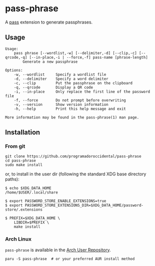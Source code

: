 # pass-phrase

A [pass](https://www.passwordstore.org/) extension to generate passphrases.

## Usage

```
Usage:
    pass phrase [--wordlist,-w] [--delimiter,-d] [--clip,-c] [--qrcode,-q] [--in-place,-i | --force,-f] pass-name [phrase-length]
        Generate a new passphrase 

Options:
    -w, --wordlist     Specify a wordlist file
    -d, --delimiter    Specify a word delimiter
    -c, --clip         Put the passphrase on the clipboard
    -q, --qrcode       Display a QR code
	-i, --in-place     Only replace the first line of the password file
    -f, --force        Do not prompt before overwriting
    -v, --version      Show version information
    -h, --help         Print this help message and exit

More information may be found in the pass-phrase(1) man page.
```

## Installation

### From git

```
git clone https://github.com/programadoroccidental/pass-phrase
cd pass-phrase
sudo make install
```

or, to install in the user dir (following the standard XDG base directory paths):

```
$ echo $XDG_DATA_HOME
/home/$USER/.local/share

$ export PASSWORD_STORE_ENABLE_EXTENSIONS=true
$ export PASSWORD_STORE_EXTENSIONS_DIR=$XDG_DATA_HOME/password-store/.extensions

$ PREFIX=$XDG_DATA_HOME \
    LIBDIR=$PREFIX \
    make install
```

### Arch Linux

`pass-phrase` is available in the [Arch User Repository](https://aur.archlinux.org/packages/pass-phrase).

```
paru -S pass-phrase  # or your preferred AUR install method
```
